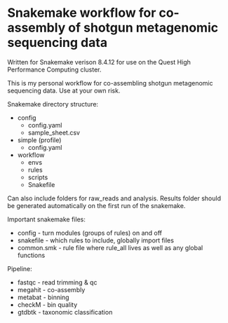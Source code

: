 # Snakemake workflow for co-assembly of shotgun metagenomic sequencing data
Written for Snakemake verison 8.4.12 for use on the Quest High Performance Computing cluster.  

This is my personal workflow for co-assembling shotgun metagenomic sequencing data. Use at your own risk.  

Snakemake directory structure:  
- config  
    - config.yaml  
    - sample_sheet.csv  
- simple (profile)  
    - config.yaml  
- workflow
    - envs
    - rules
    - scripts
    - Snakefile

Can also include folders for raw_reads and analysis. Results folder should be generated automatically on the first run of the snakemake. 

Important snakemake files:  
- config - turn modules (groups of rules) on and off  
- snakefile - which rules to include, globally import files  
- common.smk - rule file where rule_all lives as well as any global functions   

Pipeline:  
- fastqc - read trimming & qc
- megahit - co-assembly
- metabat - binning
- checkM - bin quality
- gtdbtk - taxonomic classification
